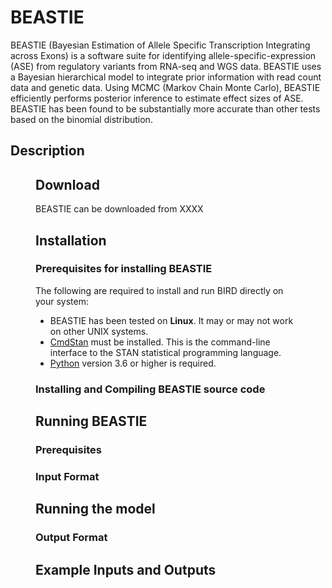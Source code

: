 # BEASTIE
BEASTIE (Bayesian Estimation of Allele Specific Transcription Integrating across Exons) is a software suite for identifying allele-specific-expression (ASE) from regulatory variants from RNA-seq and WGS data.
BEASTIE uses a Bayesian hierarchical model to integrate prior information with read count data and genetic data. Using MCMC (Markov Chain Monte Carlo), BEASTIE efficiently performs posterior inference to estimate effect sizes of ASE. <br>
BEASTIE has been found to be substantially more accurate than other tests based on the binomial distribution.

## Description
<place holder>
<figure>
  
## Download
BEASTIE can be downloaded from XXXX
  
## Installation
### Prerequisites for installing BEASTIE
The following are required to install and run BIRD directly on your system:
* BEASTIE has been tested on **Linux**. It may or may not work on other UNIX systems.
* [CmdStan](https://mc-stan.org/users/interfaces/cmdstan) must be installed.  This is the command-line interface to the STAN statistical programming language.
* [Python](https://www.python.org/downloads/release/python-360/) version 3.6 or higher is required.
  
### Installing and Compiling BEASTIE source code
<place holder>
  
## Running BEASTIE
### Prerequisites
<place holder>
  
### Input Format
<place holder>

## Running the model
### Output Format
<place holder>

## Example Inputs and Outputs
<place holder>

  
  
